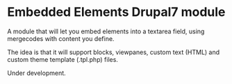 Embedded Elements Drupal7 module
================================

A module that will let you embed elements into a textarea field, using mergecodes with content you define.

The idea is that it will support blocks, viewpanes, custom text (HTML) and custom theme template (.tpl.php) files. 

Under development.